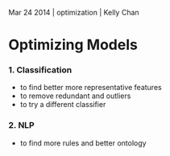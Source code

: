 Mar 24 2014 | optimization | Kelly Chan
# Optimizing Models

### 1. Classification

- to find better more representative features
- to remove redundant and outliers
- to try a different classifier

### 2. NLP

- to find more rules and better ontology



